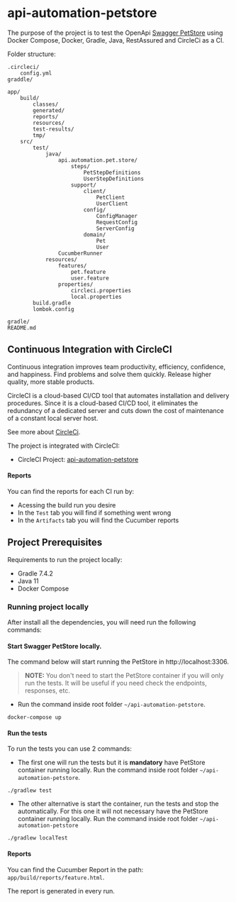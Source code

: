 # api-automation-petstore
The purpose of the project is to test the OpenApi [Swagger PetStore](https://petstore.swagger.io/) using Docker Compose, Docker, Gradle, Java, RestAssured and CircleCi as a CI.

Folder structure:

```
.circleci/
    config.yml
graddle/

app/
    build/
        classes/
        generated/
        reports/
        resources/
        test-results/
        tmp/
    src/
        test/
            java/
                api.automation.pet.store/
                    steps/
                        PetStepDefinitions
                        UserStepDefinitions
                    support/
                        client/
                            PetClient
                            UserClient
                        config/
                            ConfigManager
                            RequestConfig
                            ServerConfig
                        domain/
                            Pet
                            User
                CucumberRunner
            resources/
                features/
                    pet.feature
                    user.feature
                properties/
                    circleci.properties
                    local.properties
        build.gradle
        lombok.config

gradle/
README.md
```

## Continuous Integration with CircleCI
Continuous integration improves team productivity, efficiency, confidence, and happiness. Find problems and solve them quickly. Release higher quality, more stable products.


CircleCI is a cloud-based CI/CD tool that automates installation and delivery procedures. Since it is a cloud-based CI/CD tool, it eliminates the redundancy of a dedicated server and cuts down the cost of maintenance of a constant local server host.

See more about [CircleCi](https://circleci.com/docs/).

The project is integrated with CircleCI:

- CircleCI Project: [api-automation-petstore](https://app.circleci.com/pipelines/github/bqmelo/api-automation-petstore?branch=main&filter=all)

#### Reports

You can find the reports for each CI run by:

- Acessing the build run you desire
- In the `Test` tab you will find if something went wrong
- In the `Artifacts` tab you will find the Cucumber reports

## Project Prerequisites

Requirements to run the project locally:

- Gradle 7.4.2
- Java 11
- Docker Compose


### Running project locally

After install all the dependencies, you will need run the following commands:

#### Start Swagger PetStore locally.

The command below will start running the PetStore in http://localhost:3306.

> **NOTE:** You don't need to start the PetStore container if you will only run the tests. It will be useful if you need check the endpoints, responses, etc.

- Run the command inside root folder `~/api-automation-petstore`.

```
docker-compose up
```

#### Run the tests

To run the tests you can use 2 commands:

- The first one will run the tests but it is **mandatory** have PetStore container running locally. Run the command inside root folder `~/api-automation-petstore`.

```
./gradlew test
```

- The other alternative is start the container, run the tests and stop the automatically. For this one it will not necessary have the PetStore container running locally. Run the command inside root folder `~/api-automation-petstore`

```
./gradlew localTest
```

#### Reports

You can find the Cucumber Report in the path: `app/build/reports/feature.html`.

The report is generated in every run.